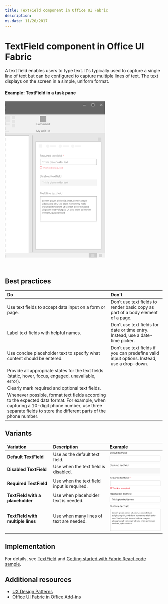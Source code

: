 ```yaml
---
title: TextField component in Office UI Fabric
description: 
ms.date: 11/20/2017 
---
```



# TextField component in Office UI Fabric

A text field enables users to type text. It's typically used to capture a single line of text but can be configured to capture multiple lines of text. The text displays on the screen in a simple, uniform format.
  
#### Example: TextField in a task pane

![An image showing the Textfield](../images/overview-with-app-text-field.png)

<br/>

## Best practices

|**Do**|**Don't**|
|:------------|:--------------|
|Use text fields to accept data input on a form or page.|Don’t use text fields to render basic copy as part of a body element of a page.|
|Label text fields with helpful names.|Don’t use text fields for date or time entry. Instead, use a date-time picker.|
|Use concise placeholder text to specify what content should be entered.|Don’t use text fields if you can predefine valid input options. Instead, use a drop-down.|
|Provide all appropriate states for the text fields (static, hover, focus, engaged, unavailable, error).||
|Clearly mark required and optional text fields.||
|Whenever possible, format text fields according to the expected data format. For example, when capturing a 10-digit phone number, use three separate fields to store the different parts of the phone number.||

## Variants

|**Variation**|**Description**|**Example**|
|:------------|:--------------|:----------|
|**Default TextField**|Use as the default text field.|![Default TextField image](../images/textfield-default.png)<br/>|
|**Disabled TextField**|Use when the text field is disabled.|![Disabled TextField image](../images/textfield-disabled.png)<br/>|
|**Required TextField**|Use when the text field input is required.|![Required TextField image](../images/textfield-required.png)<br/>|
|**TextField with a placeholder**|Use when placeholder text is needed.|![TextField with a placeholder image](../images/textfield-placeholder.png)<br/>|
|**TextField with multiple lines**|Use when many lines of text are needed.|![TextField with a placeholder image](../images/textfield-multi.png)<br/>|

## Implementation

For details, see [TextField](https://dev.office.com/fabric#/components/textfield) and [Getting started with Fabric React code sample](https://github.com/OfficeDev/Word-Add-in-GettingStartedFabricReact).

## Additional resources

- [UX Design Patterns](https://github.com/OfficeDev/Office-Add-in-UX-Design-Patterns-Code)
- [Office UI Fabric in Office Add-ins](office-ui-fabric.md)
